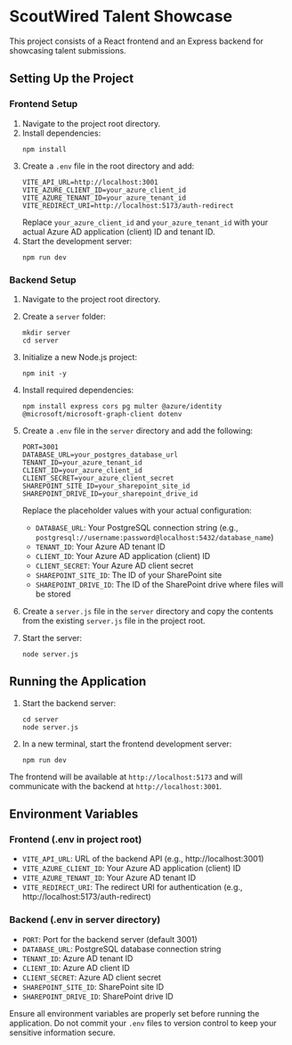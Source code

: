 # ScoutWired Talent Showcase

This project consists of a React frontend and an Express backend for showcasing talent submissions.

## Setting Up the Project

### Frontend Setup

1. Navigate to the project root directory.
2. Install dependencies:
   ```
   npm install
   ```
3. Create a `.env` file in the root directory and add:
   ```
   VITE_API_URL=http://localhost:3001
   VITE_AZURE_CLIENT_ID=your_azure_client_id
   VITE_AZURE_TENANT_ID=your_azure_tenant_id
   VITE_REDIRECT_URI=http://localhost:5173/auth-redirect
   ```
   Replace `your_azure_client_id` and `your_azure_tenant_id` with your actual Azure AD application (client) ID and tenant ID.
4. Start the development server:
   ```
   npm run dev
   ```

### Backend Setup

1. Navigate to the project root directory.
2. Create a `server` folder:
   ```
   mkdir server
   cd server
   ```
3. Initialize a new Node.js project:
   ```
   npm init -y
   ```
4. Install required dependencies:
   ```
   npm install express cors pg multer @azure/identity @microsoft/microsoft-graph-client dotenv
   ```
5. Create a `.env` file in the `server` directory and add the following:
   ```
   PORT=3001
   DATABASE_URL=your_postgres_database_url
   TENANT_ID=your_azure_tenant_id
   CLIENT_ID=your_azure_client_id
   CLIENT_SECRET=your_azure_client_secret
   SHAREPOINT_SITE_ID=your_sharepoint_site_id
   SHAREPOINT_DRIVE_ID=your_sharepoint_drive_id
   ```
   Replace the placeholder values with your actual configuration:
   - `DATABASE_URL`: Your PostgreSQL connection string (e.g., `postgresql://username:password@localhost:5432/database_name`)
   - `TENANT_ID`: Your Azure AD tenant ID
   - `CLIENT_ID`: Your Azure AD application (client) ID
   - `CLIENT_SECRET`: Your Azure AD client secret
   - `SHAREPOINT_SITE_ID`: The ID of your SharePoint site
   - `SHAREPOINT_DRIVE_ID`: The ID of the SharePoint drive where files will be stored

6. Create a `server.js` file in the `server` directory and copy the contents from the existing `server.js` file in the project root.
7. Start the server:
   ```
   node server.js
   ```

## Running the Application

1. Start the backend server:
   ```
   cd server
   node server.js
   ```
2. In a new terminal, start the frontend development server:
   ```
   npm run dev
   ```

The frontend will be available at `http://localhost:5173` and will communicate with the backend at `http://localhost:3001`.

## Environment Variables

### Frontend (.env in project root)
- `VITE_API_URL`: URL of the backend API (e.g., http://localhost:3001)
- `VITE_AZURE_CLIENT_ID`: Your Azure AD application (client) ID
- `VITE_AZURE_TENANT_ID`: Your Azure AD tenant ID
- `VITE_REDIRECT_URI`: The redirect URI for authentication (e.g., http://localhost:5173/auth-redirect)

### Backend (.env in server directory)
- `PORT`: Port for the backend server (default 3001)
- `DATABASE_URL`: PostgreSQL database connection string
- `TENANT_ID`: Azure AD tenant ID
- `CLIENT_ID`: Azure AD client ID
- `CLIENT_SECRET`: Azure AD client secret
- `SHAREPOINT_SITE_ID`: SharePoint site ID
- `SHAREPOINT_DRIVE_ID`: SharePoint drive ID

Ensure all environment variables are properly set before running the application. Do not commit your `.env` files to version control to keep your sensitive information secure.